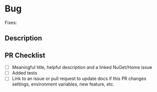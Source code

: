 <!-- DO NOT MODIFY OR DELETE THIS TEMPLATE. IT IS USED IN AUTOMATION. -->

# Bug

<!-- If this is an engineering change or test change only, you do not need an issue. -->
<!-- Find or create an issue in NuGet/Home and paste the full url. -->
<!-- At the maintainers discretion, multiple changes may apply to a single issue, but only when the PRs are all created within a short period of time. -->
Fixes: 

## Description

## PR Checklist

- [ ] Meaningful title, helpful description and a linked NuGet/Home issue
- [ ] Added tests
- [ ] Link to an issue or pull request to update docs if this PR changes settings, environment variables, new feature, etc.

<!--
Note please make sure you follow the following guidelines.
https://github.com/NuGet/NuGet.Client/blob/dev/docs/feature-guide.md
https://github.com/NuGet/NuGet.Client/blob/dev/docs/coding-guidelines.md
https://github.com/NuGet/NuGet.Client/blob/dev/docs/localizability.md
-->
